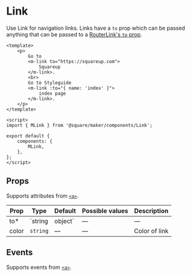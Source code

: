 # Link

Use Link for navigation links. Links have a `to` prop which can be passed anything that can be passed to a [RouterLink's `to` prop](https://v3.router.vuejs.org/api/#to).

```vue
<template>
	<p>
		Go to
		<m-link to="https://squareup.com">
			Squareup
		</m-link>.
		<br>
		Go to Styleguide
		<m-link :to="{ name: 'index' }">
			index page
		</m-link>.
	</p>
</template>

<script>
import { MLink } from '@square/maker/components/Link';

export default {
	components: {
		MLink,
	},
};
</script>
```


<!-- api-tables:start -->
## Props

Supports attributes from [`<a>`](https://developer.mozilla.org/en-US/docs/Web/HTML/Element/a).

| Prop  | Type            | Default | Possible values | Description   |
| ----- | --------------- | ------- | --------------- | ------------- |
| to*   | `string|object` | —       | —               | —             |
| color | `string`        | —       | —               | Color of link |


## Events

Supports events from [`<a>`](https://developer.mozilla.org/en-US/docs/Web/HTML/Element/a).
<!-- api-tables:end -->
